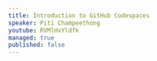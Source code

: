 ```yaml
---
title: Introduction to GitHub Codespaces
speaker: Piti Champeethong
youtube: RVMlHxYldfk
managed: true
published: false
---
```

